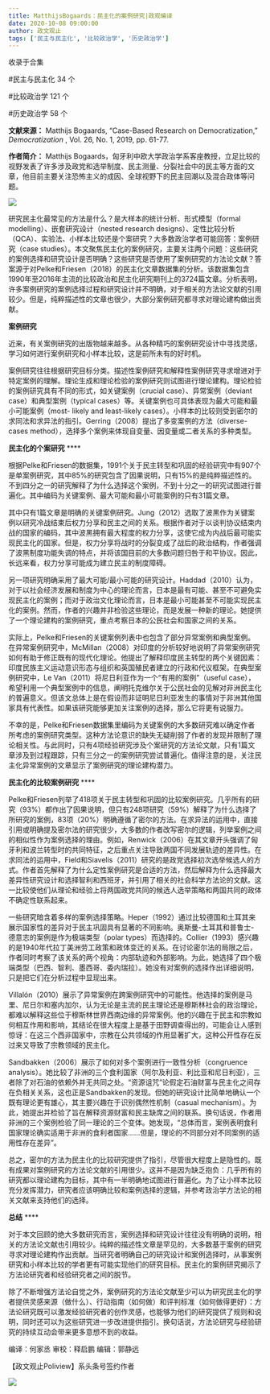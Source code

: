```yaml
---
title: MatthijsBogaards：民主化的案例研究|政观编译
date: 2020-10-08 09:00:00
author: 政文观止
tags: ['民主与民主化', '比较政治学', '历史政治学']
---
```



收录于合集

#民主与民主化 34 个

#比较政治学 121 个

#历史政治学 58 个

**文献来源：** Matthijs Bogaards, “Case-Based Research on Democratization,”
_Democratization_ , Vol. 26, No. 1, 2019, pp. 61-77.

  

 **作者简介：** Matthijs
Bogaards，匈牙利中欧大学政治学系客座教授，立足比较的视野发表了许多涉及政党和选举制度、民主测量、分裂社会中的民主等方面的文章，他目前主要关注恐怖主义的成因、全球视野下的民主回潮以及混合政体等问题。

  

![](/images/239/2.png)

  

  

研究民主化最常见的方法是什么？是大样本的统计分析、形式模型（formal modelling）、嵌套研究设计（nested research
designs）、定性比较分析（QCA）、实验法、小样本比较还是个案研究？大多数政治学者可能回答：案例研究（case
studies）。本文聚焦民主化的案例研究，主要关注两个问题：这些研究的案例选择和研究设计是否明确？这些研究是否使用了案例研究的方法论文献？答案源于对Pelke和Friesen（2018）的民主化文章数据集的分析。该数据集包含1990年至2016年主流的比较政治和民主化研究期刊上的3724篇文章。分析表明，许多案例研究的案例选择过程和研究设计并不明确，对于相关的方法论文献的引用较少。但是，纯粹描述性的文章也很少，大部分案例研究都寻求对理论建构做出贡献。  

  

 **案例研究**  

近来，有关案例研究的出版物越来越多。从各种精巧的案例研究设计中寻找灵感，学习如何进行案例研究和小样本比较，这是前所未有的好时机。

  

案例研究往往根据研究目标分类。描述性案例研究和解释性案例研究寻求增进对于特定案例的理解。理论生成和理论检验的案例研究则试图进行理论建构。理论检验的案例研究具有不同的形式，如关键案例（crucial
case）、异常案例（deviant case）和典型案例（typical cases）等。关键案例也可具体表现为最大可能和最小可能案例（most-
likely and least-likely
cases）。小样本的比较则受到密尔的求同法和求异法的指引。Gerring（2008）提出了多变案例的方法（diverse-cases
method），选择多个案例来体现自变量、因变量或二者关系的多种类型。

  

 **民主化的个案研究** ****

根据Pelke和Friesen的数据集，1991个关于民主转型和巩固的经验研究中有907个是单案例研究，其中85%的研究包含了因果说明，只有15%的是纯粹描述性的。不到四分之一的研究解释了为什么选择这个案例，不到十分之一的研究试图进行普遍化。其中编码为关键案例、最大可能和最小可能案例的只有31篇文章。

  

其中只有1篇文章是明确的关键案例研究。Jung（2012）选取了波黑作为关键案例以研究冷战结束后权力分享和民主之间的关系。根据作者对于以谈判协议结束内战的国家的编码，其中波黑拥有最大程度的权力分享，这使它成为内战后最可能实现民主化的国家。但是，权力分享将战时的分裂变成了战后的政治结构，作者强调了波黑制度功能失调的特点，并将该国目前的大多数问题归咎于和平协议。因此，长远来看，权力分享可能成为建立民主的制度障碍。

  

另一项研究明确采用了最大可能/最小可能的研究设计。Haddad（2010）认为，对于以社会经济发展和制度为中心的理论而言，日本是最有可能、甚至不可避免实现民主化的案例；而对于政治文化理论而言，日本是最小可能甚至不可能实现民主化的案例。然而，作者的兴趣并非检验这些理论，而是发展一种新的理论。她提供了一个理论建构的案例研究，重点考察日本的公民社会和国家之间的关系。

  

实际上，Pelke和Friesen的关键案例列表中也包含了部分异常案例和典型案例。在异常案例研究中，McMillan（2008）对印度的分析较好地说明了异常案例研究如何有助于修正既有的现代化理论。他提出了解释印度民主转型的两个关键因素：印度民族主义运动意识形态与组织和英国殖民者建立的行政和代议框架。在典型案例研究中，Le
Van（2011）将尼日利亚作为一个“有用的案例”（useful
case），希望利用一个典型案例中的信息，阐明托克维尔关于公民社会的见解对非洲民主化的普遍意义。但该文总体上是在假设而非证明尼日利亚发生的事情对于非洲其他国家具有代表性。如果该研究能够更加关注案例的选择，那么它将更有说服力。

  

不幸的是，Pelke和Friesen数据集里编码为关键案例的大多数研究难以确定作者所考虑的案例研究类型。这种方法论意识的缺失无疑削弱了作者的发现并限制了理论相关性。与此同时，只有4项经验研究涉及个案研究的方法论文献，只有1篇文章涉及到过程跟踪，只有三分之一的案例研究尝试普遍化。值得注意的是，关注民主化异常案例的文章显示了案例研究的理论建构潜力。

  

 **民主化的比较案例研究** ****

Pelke和Friesen列举了418项关于民主转型和巩固的比较案例研究。几乎所有的研究（93%）都作出了因果说明，但只有248项研究（59%）解释了为什么选择了所研究的案例，83项（20%）明确遵循了密尔的方法。在求异法的运用中，直接引用或明确提及密尔法的研究很少，大多数的作者改写密尔的逻辑，列举案例之间的相似性作为案例选择的理由。例如，Renwick（2006）在其文章开头强调了匈牙利和波兰转型时的共同特征，之后重点关注导致两国不同发展轨迹的差异性。在求同法的运用中，Field和Siavelis（2011）研究的是政党选择初次选举候选人的方式。作者首先解释了为什么定性案例研究是合适的方法，然后解释为什么选择最大差异性研究设计和选择智利和西班牙，并引用了相关的社会科学方法论的文献。这一比较使他们从理论和经验上将两国政党共同的候选人选举策略和两国共同的政体不确定性联系起来。

  

一些研究暗含着多样的案例选择策略。Heper（1992）通过比较德国和土耳其来展示国家性的差异对于民主巩固具有显著的不同影响。奥斯曼-土耳其和普鲁士-
德意志的案例是作为极端类型（polar
types）而选择的。Collier（1993）感兴趣的是1940年代拉丁美洲劳工政策和政体变迁的关系。在讨论密尔法的局限之后，作者同时考察了该关系的两个视角：内部轨迹和外部影响。为此，她选择了四个极端类型（巴西、智利、墨西哥、委内瑞拉）。她没有对案例的选择作出详细说明，只是把它们在分析过程中显现出来。

  

Villalón（2010）展示了异常案例在跨案例研究中的可能性。他选择的案例是马里、尼日尔和塞内加尔，认为无论是主流的民主理论还是穆斯林社会的政治理论，都难以解释这些位于穆斯林世界西南边缘的异常案例。他的兴趣在于民主和宗教如何相互作用和影响，其结论在很大程度上是基于田野调查得出的，可能会让人感到惊讶：在这三个西非国家中，宗教在公共领域的作用显著扩大，这种公开性存在反过来又导致了宗教领域的民主化。

  

Sandbakken（2006）展示了如何对多个案例进行一致性分析（congruence
analysis）。她比较了非洲的三个食利国家（阿尔及利亚、利比亚和尼日利亚），三者除了对石油的依赖外并无共同之处。“资源诅咒”论假定石油财富与民主化之间存在负相关关系，这也正是Sandbakken的发现。但她的研究设计比简单地确认一个既有理论更有雄心，其主要兴趣在于识别偶然性机制（casual
mechanism）。为此，她提出并检验了旨在解释资源财富和民主缺席之间的联系。换句话说，作者用非洲的三个案例检验了同一理论的三个变体。她发现，“总体而言，案例表明食利国家理论确实适用于非洲的食利者国家……但是，理论的不同部分对不同案例的适用性存在差异”。

  

总之，密尔的方法为民主化的比较研究提供了指引，尽管很大程度上是隐性的。既有成果对案例研究的方法论文献的引用很少。这并不是因为缺乏抱负：几乎所有的研究都以理论建构为目标，其中有一半明确地试图进行普遍化。为了让小样本比较充分发挥潜力，研究者应该明确比较和案例选择的逻辑，并参考政治学方法论的相关文献来支持他们的选择。

  

 **总结** ****

对于本文回顾的绝大多数研究而言，案例选择和研究设计往往没有明确的说明，相关的方法论文献也引用较少。纯粹的描述性文章是罕见的，大多数基于案例的研究寻求对理论建构作出贡献。当研究者明确自己的研究设计和案例选择时，从事案例研究和小样本比较的学者更有可能实现他们的研究目标。民主化的案例研究揭示了方法论研究者和经验研究者之间的脱节。

  

除了不断增强方法论自觉之外，案例研究的方法论文献至少可以为研究民主化的学者提供灵感来源（做什么）、行动指南（如何做）和评判标准（如何做得更好）：方法论研究既可以激发经验研究者的创作灵感，也能够为他们的研究提供了规则和说明，同时还可以为这些研究进一步改进提供指引。换句话说，方法论研究与经验研究的持续互动会带来更多意想不到的收益。

  

编译：何家丞 审校：释启鹏 编辑：郭静远

【政文观止Poliview】系头条号签约作者

  

![](/images/239/3.jpeg)

  

